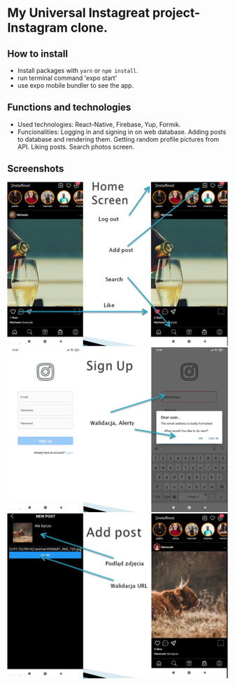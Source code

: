 # My Universal Instagreat project- Instagram clone.

## How to install

- Install packages with `yarn` or `npm install`.
- run terminal command 'expo start'
- use expo mobile bundler to see the app.


## Functions and technologies
- Used technologies: React-Native, Firebase, Yup, Formik.
- Funcionalities: Logging in and signing in on web database. Adding posts to database and rendering them. Getting random profile pictures from API. Liking posts. Search photos screen. 

## Screenshots
![Screenshot01](./screenshots/Screenshot01.PNG)  
![Screenshot02](./screenshots/Screenshot02.PNG)  
![Screenshot03](./screenshots/Screenshot03.PNG)  

